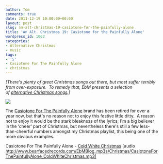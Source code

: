 ```yaml
---
author: Tom
comments: true
date: 2011-12-19 10:00:09+00:00
layout: post
slug: an-alt-christmas-19-casiotone-for-the-painfully-alone
title: 'An Alt. Christmas 19: Casiotone for the Painfully Alone'
wordpress_id: 1063
categories:
- Alternative Christmas
- music
tags: 
- '5'
- Casiotone For The Painfully Alone
- christmas
---
```


_[There's plenty of great Christmas songs out there, but most suffer terribly from over-exposure.  To remedy that, EbM presents a selection of [alternative Christmas songs](http://eatenbymonsters.wordpress.com/category/alternative-christmas/).]_

[![](http://eatenbymonsters.files.wordpress.com/2011/12/casio.jpg)](http://eatenbymonsters.files.wordpress.com/2011/12/casio.jpg)

The [Casiotone For The Painfully Alone](http://www.cftpa.org/home.htm) brand has been retired for over a year now, but that's no reason not to enjoy this festive little ditty.  A reason not to enjoy it would be the stark bleakness of the lyrics; I'm a big believer in the 'cheer' part of Christmas, but nevertheless there's still a few less-than-cheerful numbers amongst my Christmas playlist, this being one of the more obvious examples.

Casiotone For The Painfully Alone - [Cold White Christmas](http://www.bearfacedrecords.com/EbMBlog_mp3s/Christmas/CasiotoneForThePainfullyAlone_ColdWhiteChristmas.mp3) [audio http://www.bearfacedrecords.com/EbMBlog_mp3s/Christmas/CasiotoneForThePainfullyAlone_ColdWhiteChristmas.mp3]
